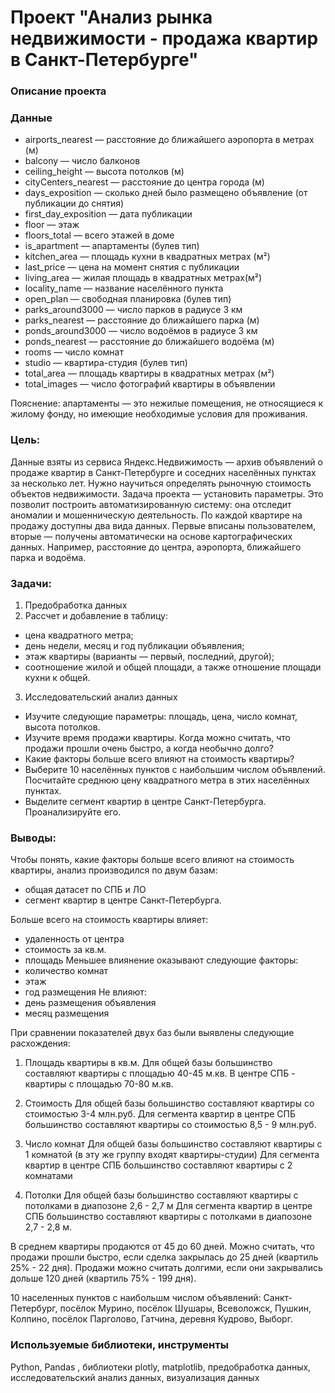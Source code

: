 # Проект "Анализ рынка недвижимости - продажа квартир в Санкт-Петербурге"

### Описание проекта

### Данные

* airports_nearest — расстояние до ближайшего аэропорта в метрах (м)
* balcony — число балконов
* ceiling_height — высота потолков (м)
* cityCenters_nearest — расстояние до центра города (м)
* days_exposition — сколько дней было размещено объявление (от публикации до снятия)
* first_day_exposition — дата публикации
* floor — этаж
* floors_total — всего этажей в доме
* is_apartment — апартаменты (булев тип)
* kitchen_area — площадь кухни в квадратных метрах (м²)
* last_price — цена на момент снятия с публикации
* living_area — жилая площадь в квадратных метрах(м²)
* locality_name — название населённого пункта
* open_plan — свободная планировка (булев тип)
* parks_around3000 — число парков в радиусе 3 км
* parks_nearest — расстояние до ближайшего парка (м)
* ponds_around3000 — число водоёмов в радиусе 3 км
* ponds_nearest — расстояние до ближайшего водоёма (м)
* rooms — число комнат
* studio — квартира-студия (булев тип)
* total_area — площадь квартиры в квадратных метрах (м²)
* total_images — число фотографий квартиры в объявлении

Пояснение: апартаменты — это нежилые помещения, не относящиеся к жилому фонду, но имеющие необходимые условия для проживания.

### Цель:
Данные взяты из сервиса Яндекс.Недвижимость — архив объявлений о продаже квартир в Санкт-Петербурге и соседних населённых пунктах за несколько лет.
Нужно научиться определять рыночную стоимость объектов недвижимости. Задача проекта — установить параметры. Это позволит построить автоматизированную систему: она отследит аномалии и мошенническую деятельность.
По каждой квартире на продажу доступны два вида данных. Первые вписаны пользователем, вторые — получены автоматически на основе картографических данных. Например, расстояние до центра, аэропорта, ближайшего парка и водоёма. 

### Задачи:
1. Предобработка данных
2. Рассчет и добавление в таблицу:
* цена квадратного метра;
* день недели, месяц и год публикации объявления;
* этаж квартиры (варианты — первый, последний, другой);
* соотношение жилой и общей площади, а также отношение площади кухни к общей.
3. Исследовательский анализ данных
* Изучите следующие параметры: площадь, цена, число комнат, высота потолков.
* Изучите время продажи квартиры. Когда можно считать, что продажи прошли очень быстро, а когда необычно долго?
* Какие факторы больше всего влияют на стоимость квартиры?
* Выберите 10 населённых пунктов с наибольшим числом объявлений. Посчитайте среднюю цену квадратного метра в этих населённых пунктах. 
* Выделите сегмент квартир в центре Санкт-Петербурга. Проанализируйте его.

### Выводы:
Чтобы понять, какие факторы больше всего влияют на стоимость квартиры,  анализ производился по двум базам: 
- общая датасет по СПБ и ЛО
- сегмент квартир в центре Санкт-Петербурга.

Больше всего на стоимость квартиры влияет:
- удаленность от центра 
- стоимость за кв.м. 
- площадь
Меньшее влиянение оказывают следующие факторы:
- количество комнат 
- этаж 
- год размещения
Не влияют:
- день размещения объявления
- месяц размещения 

При сравнении показателей двух баз были выявлены следующие расхождения:

1. Площадь квартиры в кв.м.
Для общей базы большинство составляют квартиры с площадью 40-45 м.кв.
В центре СПБ - квартиры с площадью 70-80 м.кв. 

2. Стоимость
Для общей базы большинство составляют квартиры со стоимостью 3-4 млн.руб.
Для сегмента квартир в центре СПБ большинство составляют квартиры со стоимостью 8,5 - 9 млн.руб.

3. Число комнат
Для общей базы большинство составляют квартиры с 1 комнатой (в эту же группу входят квартиры-студии)
Для сегмента квартир в центре СПБ большинство составляют квартиры с 2 комнатами

4. Потолки
Для общей базы большинство составляют квартиры с потолками в диапозоне 2,6 - 2,7 м
Для сегмента квартир в центре СПБ большинство составляют квартиры с потолками в диапозоне 2,7 - 2,8 м.

В среднем квартиры продаются от 45 до 60 дней.
Можно считать, что продажи прошли быстро, если сделка закрылась до 25 дней (квартиль 25% - 22 дня).
Продажи можно считать долгими, если они закрывались дольше 120 дней (квартиль 75% - 199 дня).

10 населенных пунктов с наибольшм числом объявлений:
Санкт-Петербург, посёлок Мурино, посёлок Шушары, Всеволожск, Пушкин, Колпино, посёлок Парголово, Гатчина,
деревня Кудрово, Выборг.


### Используемые библиотеки, инструменты
Python, Pandas , библиотеки plotly, matplotlib, предобработка данных, исследовательский анализ данных, визуализация данных

